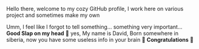 Hello there, welcome to my cozy GitHub profile, I work here on various project
and sometimes make my own

Umm, I feel like I forgot to tell something... something very important...
**Good Slap on my head** 🤦 yes, My name is David,
Born somewhere in siberia, now you have some useless info in your brain
🎉 **Congratulations** 🎉
